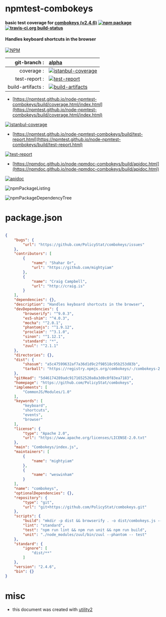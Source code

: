 # npmtest-combokeys

#### basic test coverage for  [combokeys (v2.4.6)](https://github.com/PolicyStat/combokeys)  [![npm package](https://img.shields.io/npm/v/npmtest-combokeys.svg?style=flat-square)](https://www.npmjs.org/package/npmtest-combokeys) [![travis-ci.org build-status](https://api.travis-ci.org/npmtest/node-npmtest-combokeys.svg)](https://travis-ci.org/npmtest/node-npmtest-combokeys)

#### Handles keyboard shortcuts in the browser

[![NPM](https://nodei.co/npm/combokeys.png?downloads=true&downloadRank=true&stars=true)](https://www.npmjs.com/package/combokeys)

| git-branch : | [alpha](https://github.com/npmtest/node-npmtest-combokeys/tree/alpha)|
|--:|:--|
| coverage : | [![istanbul-coverage](https://npmtest.github.io/node-npmtest-combokeys/build/coverage.badge.svg)](https://npmtest.github.io/node-npmtest-combokeys/build/coverage.html/index.html)|
| test-report : | [![test-report](https://npmtest.github.io/node-npmtest-combokeys/build/test-report.badge.svg)](https://npmtest.github.io/node-npmtest-combokeys/build/test-report.html)|
| build-artifacts : | [![build-artifacts](https://npmtest.github.io/node-npmtest-combokeys/glyphicons_144_folder_open.png)](https://github.com/npmtest/node-npmtest-combokeys/tree/gh-pages/build)|

- [https://npmtest.github.io/node-npmtest-combokeys/build/coverage.html/index.html](https://npmtest.github.io/node-npmtest-combokeys/build/coverage.html/index.html)

[![istanbul-coverage](https://npmtest.github.io/node-npmtest-combokeys/build/screenCapture.buildCi.browser.%252Ftmp%252Fbuild%252Fcoverage.lib.html.png)](https://npmtest.github.io/node-npmtest-combokeys/build/coverage.html/index.html)

- [https://npmtest.github.io/node-npmtest-combokeys/build/test-report.html](https://npmtest.github.io/node-npmtest-combokeys/build/test-report.html)

[![test-report](https://npmtest.github.io/node-npmtest-combokeys/build/screenCapture.buildCi.browser.%252Ftmp%252Fbuild%252Ftest-report.html.png)](https://npmtest.github.io/node-npmtest-combokeys/build/test-report.html)

- [https://npmdoc.github.io/node-npmdoc-combokeys/build/apidoc.html](https://npmdoc.github.io/node-npmdoc-combokeys/build/apidoc.html)

[![apidoc](https://npmdoc.github.io/node-npmdoc-combokeys/build/screenCapture.buildCi.browser.%252Ftmp%252Fbuild%252Fapidoc.html.png)](https://npmdoc.github.io/node-npmdoc-combokeys/build/apidoc.html)

![npmPackageListing](https://npmtest.github.io/node-npmtest-combokeys/build/screenCapture.npmPackageListing.svg)

![npmPackageDependencyTree](https://npmtest.github.io/node-npmtest-combokeys/build/screenCapture.npmPackageDependencyTree.svg)



# package.json

```json

{
    "bugs": {
        "url": "https://github.com/PolicyStat/combokeys/issues"
    },
    "contributors": [
        {
            "name": "Shahar Or",
            "url": "https://github.com/mightyiam"
        },
        {
            "name": "Craig Campbell",
            "url": "http://craig.is"
        }
    ],
    "dependencies": {},
    "description": "Handles keyboard shortcuts in the browser",
    "devDependencies": {
        "browserify": "^9.0.3",
        "es5-shim": "^4.0.3",
        "mocha": "^2.0.1",
        "phantomjs": "^1.9.12",
        "proclaim": "^3.1.0",
        "sinon": "^1.12.1",
        "standard": "*",
        "zuul": "^2.1.1"
    },
    "directories": {},
    "dist": {
        "shasum": "a5c47599632af7a36d1d9c2f98518c95b253d83b",
        "tarball": "https://registry.npmjs.org/combokeys/-/combokeys-2.4.6.tgz"
    },
    "gitHead": "5d46174289adc9171652520a8a3d0c0f83ea7183",
    "homepage": "https://github.com/PolicyStat/combokeys",
    "implements": [
        "CommonJS/Modules/1.0"
    ],
    "keywords": [
        "keyboard",
        "shortcuts",
        "events",
        "browser"
    ],
    "license": {
        "type": "Apache 2.0",
        "url": "https://www.apache.org/licenses/LICENSE-2.0.txt"
    },
    "main": "Combokeys/index.js",
    "maintainers": [
        {
            "name": "mightyiam"
        },
        {
            "name": "weswinham"
        }
    ],
    "name": "combokeys",
    "optionalDependencies": {},
    "repository": {
        "type": "git",
        "url": "git+https://github.com/PolicyStat/combokeys.git"
    },
    "scripts": {
        "build": "mkdir -p dist && browserify . -o dist/combokeys.js --standalone Combokeys",
        "lint": "standard",
        "test": "npm run lint && npm run unit && npm run build",
        "unit": "./node_modules/zuul/bin/zuul --phantom -- test"
    },
    "standard": {
        "ignore": [
            "dist/**"
        ]
    },
    "version": "2.4.6",
    "bin": {}
}
```



# misc
- this document was created with [utility2](https://github.com/kaizhu256/node-utility2)
